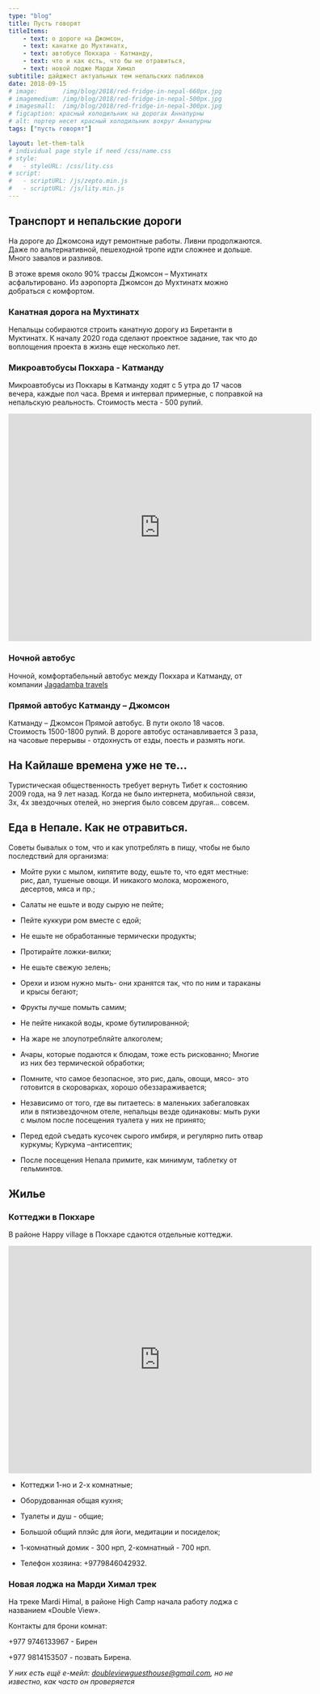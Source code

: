 ```yaml
---
type: "blog"
title: Пусть говорят
titleItems: 
    - text: о дороге на Джомсон, 
    - text: канатке до Мухтинатх, 
    - text: автобусе Покхара - Катманду,
    - text: что и как есть, что бы не отравиться,
    - text: новой лодже Марди Химал
subtitile: дайджест актуальных тем непальских пабликов
date: 2018-09-15
# image:       /img/blog/2018/red-fridge-in-nepal-660px.jpg
# imagemedium: /img/blog/2018/red-fridge-in-nepal-500px.jpg
# imagesmall:  /img/blog/2018/red-fridge-in-nepal-300px.jpg
# figcaption: красный холодильник на дорогах Аннапурны
# alt: портер несет красный холодильник вокруг Аннапурны
tags: ["пусть говорят"]

layout: let-them-talk
# individual page style if need /css/name.css
# style:
#   - styleURL: /css/lity.css
# script:
#   - scriptURL: /js/zepto.min.js
#   - scriptURL: /js/lity.min.js
---
```


## Транспорт и непальские дороги

На дороге до Джомсона идут ремонтные работы. Ливни продолжаются. Даже по альтернативной, пешеходной тропе идти сложнее и дольше. Много завалов и разливов. 

В этоже время около 90% трассы Джомсон – Мухтинатх асфальтировано. Из аэропорта Джомсон до Мухтинатх можно добраться с комфортом.

### Канатная дорога на Мухтинатх

Непальцы собираются строить канатную дорогу из Биретанти в Муктинатх. К началу 2020 года сделают проектное задание, так что до воплощения проекта в жизнь еще несколько лет.

### Микроавтобусы Покхара - Катманду

Микроавтобусы из Покхары в Катманду ходят с 5 утра до 17 часов вечера, каждые пол часа. Время и интервал примерные, с поправкой на непальскую реальность. 
Стоимость места - 500 рупий. 
<section class="iframe-container mw7 center">
<iframe src="https://www.google.com/maps/embed?pb=!1m18!1m12!1m3!1d3515.8986838125693!2d83.98469291507317!3d28.210390632586304!2m3!1f0!2f0!3f0!3m2!1i1024!2i768!4f13.1!3m3!1m2!1s0x0%3A0xb9562ebec135697a!2sMicro+Bus+Ticket+Counter%2C+Nayabazar+Rd%2C+Pokhara+33700%2C+Nepal!5e0!3m2!1sen!2sru!4v1537125990105" width="600" height="450" frameborder="0" style="border:0" allowfullscreen></iframe>
</section>

### Ночной автобус

Ночной, комфортабельный автобус между Покхара и Катманду, от компании  [Jagadamba travels](http://pkrjagadamba.com/)

### Прямой автобус Катманду – Джомсон

Катманду – Джомсон Прямой автобус. В пути около 18 часов. Стоимость 1500-1800 рупий. В дороге автобус останавливается 3 раза, на часовые перерывы - отдохнусть от езды, поесть и размять ноги.

## На Кайлаше времена уже не те...

Туристическая общественность требует вернуть Тибет к состоянию 2009 года, на 9 лет назад. Когда не было интернета, мобильной связи, 3х, 4х звездочных отелей, но энергия было совсем другая... совсем.

## Еда в Непале. Как не отравиться.

Советы бывалых о том, что и как употреблять в пищу, чтобы не было последствий для организма:

* Мойте руки с мылом, кипятите воду, ешьте то, что едят местные: рис, дал, тушеные овощи. И никакого молока, мороженого, десертов, мяса и пр.;

* Салаты не ешьте и воду сырую не пейте;

* Пейте куккури ром вместе с едой;

* Не ешьте не обработанные термически продукты; 

* Протирайте ложки-вилки; 

* Не ешьте свежую зелень; 

* Орехи и изюм нужно мыть- они хранятся так, что по ним и тараканы и крысы бегают; 

* Фрукты лучше помыть самим; 

* Не пейте никакой воды, кроме бутилированной;

* На жаре не злоупотребляйте алкоголем; 

* Ачары, которые подаются к блюдам, тоже есть рискованно; Многие из них без термической обработки; 

* Помните, что самое безопасное, это рис, даль, овощи, мясо- это готовится в скороварках, хорошо обеззараживается; 

* Независимо от того, где вы питаетесь: в маленьких забегаловках или в пятизвездочном отеле, непальцы везде одинаковы: мыть руки с мылом после посещения туалета у них не принято;

* Перед едой съедать кусочек сырого имбиря, и регулярно пить отвар куркумы; Куркума –антисептик;

* После посещения Непала примите, как минимум, таблетку от гельминтов.


## Жилье

### Коттеджи в Покхаре

В районе Happy village в Покхаре сдаются отдельные коттеджи. 

<section class="iframe-container mw7 center">
<iframe src="https://www.google.com/maps/embed?pb=!1m14!1m8!1m3!1d14062.337404881479!2d83.94032555186769!3d28.219938275189588!3m2!1i1024!2i768!4f13.1!3m3!1m2!1s0x0%3A0x82beefd18db11add!2sHappy+Village!5e0!3m2!1sen!2sru!4v1537126199640" width="600" height="450" frameborder="0" style="border:0" allowfullscreen></iframe>
</section>

* Коттеджи 1-но и 2-х комнатные;

* Оборудованная общая кухня;

* Туалеты и душ - общие;

* Большой общий плэйс для йоги, медитации и посиделок;

* 1-комнатный домик - 300 нрп, 2-комнатный - 700 нрп.

* Телефон хозяина: +9779846042932.

### Новая лоджа на Марди Химал трек

На треке Mardi Himal, в районе High Сamp начала работу лоджа с названием «Double View».

Контакты для брони комнат:

+977 9746133967 - Бирен

+977 9814153507 - позвать Бирена.

*У них есть ещё е-мейл: doubleviewguesthouse@gmail.com, но не известно, как часто он проверяется*
